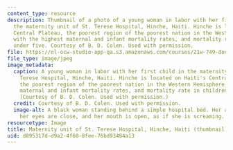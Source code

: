 ```yaml
---
content_type: resource
description: Thumbnail of a photo of a young woman in labor with her first child in
  the maternity unit of St. Terese Hospital, Hinche, Haiti. Hinche is located on Haiti's
  Central Plateau, the poorest region of the poorest nation in the Western Hemisphere,
  with the highest maternal and infant mortality rates, and mortality rate in children
  under five. Courtesy of B. D. Colen. Used with permission.
file: https://ol-ocw-studio-app-qa.s3.amazonaws.com/courses/21w-749-documentary-photography-and-photojournalism-still-images-of-a-world-in-motion-spring-2016/d895317dd9a24f608fee76bd93484a13_21w-749s16-th.jpg
file_type: image/jpeg
image_metadata:
  caption: A young woman in labor with her first child in the maternity unit of St.
    Terese Hospital, Hinche, Haiti. Hinche is located on Haiti's Central Plateau,
    the poorest region of the poorest nation in the Western Hemisphere, with the highest
    maternal and infant mortality rates, and mortality rate in children under five.
    (Courtesy of B. D. Colen. Used with permission.)
  credit: Courtesy of B. D. Colen. Used with permission.
  image-alt: A black woman standing behind a simple hospital bed. Her arms are outstretched,
    her eyes are close, and her mouth is open, as if she is screaming.
resourcetype: Image
title: Maternity unit of St. Terese Hospital, Hinche, Haiti (thumbnail)
uid: d895317d-d9a2-4f60-8fee-76bd93484a13
---
```

